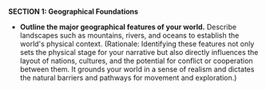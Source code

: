
**SECTION 1: Geographical Foundations**
- **Outline the major geographical features of your world.** Describe landscapes such as mountains, rivers, and oceans to establish the world's physical context. (Rationale: Identifying these features not only sets the physical stage for your narrative but also directly influences the layout of nations, cultures, and the potential for conflict or cooperation between them. It grounds your world in a sense of realism and dictates the natural barriers and pathways for movement and exploration.)